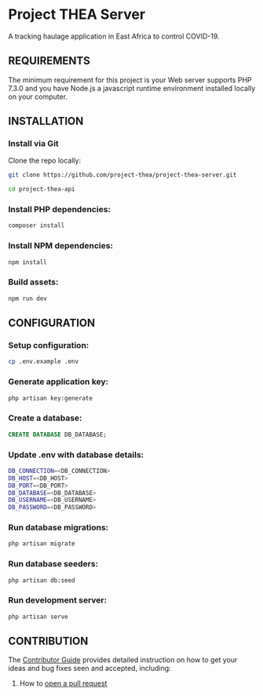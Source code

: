 # Project THEA Server

A tracking haulage application in East Africa to control COVID-19.

REQUIREMENTS
------------

The minimum requirement for this project is your Web server supports PHP 7.3.0 and you have 
Node.js a javascript runtime environment installed locally on your computer. 

INSTALLATION
------------

### Install via Git 

Clone the repo locally:

```sh
git clone https://github.com/project-thea/project-thea-server.git

cd project-thea-api

```

### Install PHP dependencies:

```sh
composer install
```

### Install NPM dependencies:

```sh
npm install
```

### Build assets: 

```sh
npm run dev
```

CONFIGURATION
------------

### Setup configuration:

```sh
cp .env.example .env
```

### Generate application key:

```sh
php artisan key:generate
```

### Create a database:

```sql
CREATE DATABASE DB_DATABASE;
```

### Update .env with database details:

```sh
DB_CONNECTION=<DB_CONNECTION>
DB_HOST=<DB_HOST>
DB_PORT=<DB_PORT>
DB_DATABASE=<DB_DATABASE>
DB_USERNAME=<DB_USERNAME>
DB_PASSWORD=<DB_PASSWORD>
```

### Run database migrations:

```sh
php artisan migrate
```

### Run database seeders:

```sh
php artisan db:seed
```

### Run development server:

```sh
php artisan serve
```

CONTRIBUTION
------------

The [Contributor Guide](https://github.com/project-thea/project-thea-server/tree/master/contribution/guide) provides detailed instruction on how to get your ideas and bug fixes seen and accepted, including:

1. How to [open a pull request](https://github.com/project-thea/project-thea-server/tree/master/contribution/guide#setting-up-your-development-environment)
